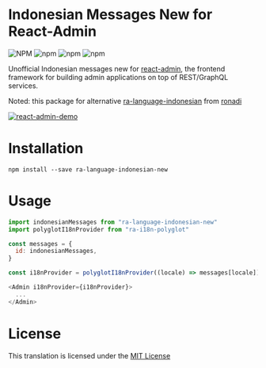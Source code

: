 # Indonesian Messages New for React-Admin

![NPM](https://img.shields.io/npm/l/ra-language-indonesian-new?color=blue)
![npm](https://img.shields.io/npm/v/ra-language-indonesian-new)
![npm](https://img.shields.io/npm/dm/ra-language-indonesian-new)
![npm](https://img.shields.io/npm/dt/ra-language-indonesian-new)

Unofficial Indonesian messages new for [react-admin](https://github.com/marmelab/react-admin), the frontend framework for building admin applications on top of REST/GraphQL services.

Noted: this package for alternative [ra-language-indonesian](https://github.com/ronadi/ra-language-indonesian) from [ronadi](https://github.com/ronadi)

[![react-admin-demo](https://marmelab.com/react-admin/img/react-admin-demo-still.png)](https://vimeo.com/268958716)

# Installation

```
npm install --save ra-language-indonesian-new
```

# Usage

```javascript
import indonesianMessages from "ra-language-indonesian-new"
import polyglotI18nProvider from "ra-i18n-polyglot"

const messages = {
  id: indonesianMessages,
}

const i18nProvider = polyglotI18nProvider((locale) => messages[locale])

<Admin i18nProvider={i18nProvider}>
  ...
</Admin>
```

# License

This translation is licensed under the [MIT License](https://github.com/danangekal/ra-language-indonesian/blob/master/LICENSE)
